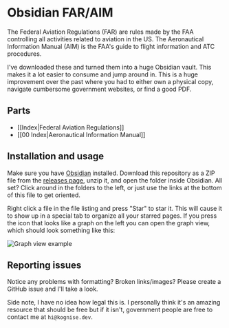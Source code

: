 # Obsidian FAR/AIM

The Federal Aviation Regulations (FAR) are rules made by the FAA controlling all activities related to aviation in the US. The Aeronautical Information Manual (AIM) is the FAA's guide to flight information and ATC procedures.

I've downloaded these and turned them into a huge Obsidian vault. This makes it a lot easier to consume and jump around in. This is a huge improvement over the past where you had to either own a physical copy, navigate cumbersome government websites, or find a good PDF.

## Parts
- [[Index|Federal Aviation Regulations]]
- [[00 Index|Aeronautical Information Manual]]

## Installation and usage
Make sure you have [Obsidian](https://obsidian.md/) installed. Download this repository as a ZIP file from the [releases page](https://github.com/kognise/far-aim/releases/latest), unzip it, and open the folder inside Obsidian. All set? Click around in the folders to the left, or just use the links at the bottom of this file to get oriented.

Right click a file in the file listing and press "Star" to star it. This will cause it to show up in a special tab to organize all your starred pages. If you press the icon that looks like a graph on the left you can open the graph view, which should look something like this:

![Graph view example](https://doggo.ninja/wc6Gl9.png)

## Reporting issues
Notice any problems with formatting? Broken links/images? Please create a GitHub issue and I'll take a look.

Side note, I have no idea how legal this is. I personally think it's an amazing resource that should be free but if it isn't, government people are free to contact me at `hi@kognise.dev`.